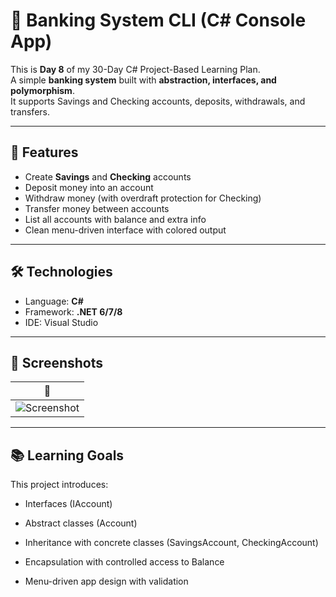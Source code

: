 # 🏦 Banking System CLI (C# Console App)

This is **Day 8** of my 30-Day C# Project-Based Learning Plan.  
A simple **banking system** built with **abstraction, interfaces, and polymorphism**.  
It supports Savings and Checking accounts, deposits, withdrawals, and transfers.  

---

## 🚀 Features
- Create **Savings** and **Checking** accounts  
- Deposit money into an account  
- Withdraw money (with overdraft protection for Checking)  
- Transfer money between accounts  
- List all accounts with balance and extra info  
- Clean menu-driven interface with colored output  

---

## 🛠️ Technologies
- Language: **C#**  
- Framework: **.NET 6/7/8**  
- IDE: Visual Studio  

---

## 📸 Screenshots

| 🏦 |
|-----|
| ![Screenshot](./Screenshot/3.png) |


---

## 📚 Learning Goals

This project introduces:

- Interfaces (IAccount)

- Abstract classes (Account)

- Inheritance with concrete classes (SavingsAccount, CheckingAccount)

- Encapsulation with controlled access to Balance

- Menu-driven app design with validation
